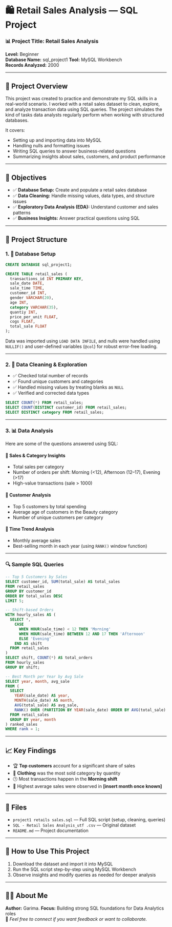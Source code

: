 # 🛍️ Retail Sales Analysis — SQL Project

### 📊 Project Title: Retail Sales Analysis  
**Level:** Beginner  
**Database Name:** sql_project1
**Tool:** MySQL Workbench  
**Records Analyzed:** 2000  

---

## 📌 Project Overview

This project was created to practice and demonstrate my SQL skills in a real-world scenario. I worked with a retail sales dataset to clean, explore, and analyze transaction data using SQL queries. The project simulates the kind of tasks data analysts regularly perform when working with structured databases.

It covers:
- Setting up and importing data into MySQL
- Handling nulls and formatting issues
- Writing SQL queries to answer business-related questions
- Summarizing insights about sales, customers, and product performance

---

## 🎯 Objectives

- ✅ **Database Setup:** Create and populate a retail sales database
- ✅ **Data Cleaning:** Handle missing values, data types, and structure issues
- ✅ **Exploratory Data Analysis (EDA):** Understand customer and sales patterns
- ✅ **Business Insights:** Answer practical questions using SQL

---

## 🧱 Project Structure

### 1. 📂 Database Setup

```sql
CREATE DATABASE sql_project1;

CREATE TABLE retail_sales (
  transactions_id INT PRIMARY KEY,
  sale_date DATE,
  sale_time TIME,
  customer_id INT,
  gender VARCHAR(20),
  age INT,
  category VARCHAR(35),
  quantiy INT,
  price_per_unit FLOAT,
  cogs FLOAT,
  total_sale FLOAT
);
```

Data was imported using `LOAD DATA INFILE`, and nulls were handled using `NULLIF()` and user-defined variables (`@col`) for robust error-free loading.

---

### 2. 🧼 Data Cleaning & Exploration

- ✅ Checked total number of records
- ✅ Found unique customers and categories
- ✅ Handled missing values by treating blanks as `NULL`
- ✅ Verified and corrected data types

```sql
SELECT COUNT(*) FROM retail_sales;
SELECT COUNT(DISTINCT customer_id) FROM retail_sales;
SELECT DISTINCT category FROM retail_sales;
```

---

### 3. 📊 Data Analysis

Here are some of the questions answered using SQL:

#### 🛒 Sales & Category Insights

- Total sales per category  
- Number of orders per shift: Morning (<12), Afternoon (12–17), Evening (>17)  
- High-value transactions (sale > 1000)

#### 👥 Customer Analysis

- Top 5 customers by total spending  
- Average age of customers in the Beauty category  
- Number of unique customers per category

#### 📅 Time Trend Analysis

- Monthly average sales  
- Best-selling month in each year (using `RANK()` window function)

---

### 🔍 Sample SQL Queries

```sql
-- Top 5 Customers by Sales
SELECT customer_id, SUM(total_sale) AS total_sales
FROM retail_sales
GROUP BY customer_id
ORDER BY total_sales DESC
LIMIT 5;

-- Shift-based Orders
WITH hourly_sales AS (
  SELECT *,
    CASE
      WHEN HOUR(sale_time) < 12 THEN 'Morning'
      WHEN HOUR(sale_time) BETWEEN 12 AND 17 THEN 'Afternoon'
      ELSE 'Evening'
    END AS shift
  FROM retail_sales
)
SELECT shift, COUNT(*) AS total_orders
FROM hourly_sales
GROUP BY shift;

-- Best Month per Year by Avg Sale
SELECT year, month, avg_sale
FROM (
  SELECT 
    YEAR(sale_date) AS year,
    MONTH(sale_date) AS month,
    AVG(total_sale) AS avg_sale,
    RANK() OVER (PARTITION BY YEAR(sale_date) ORDER BY AVG(total_sale) DESC) AS rank
  FROM retail_sales
  GROUP BY year, month
) ranked_sales
WHERE rank = 1;
```

---

## 📈 Key Findings

- 🏆 **Top customers** account for a significant share of sales
- 👗 **Clothing** was the most sold category by quantity
- 🕒 Most transactions happen in the **Morning shift**
- 📆 Highest average sales were observed in **[insert month once known]**

---

## 📑 Files

- `project1 retails sales.sql` — Full SQL script (setup, cleaning, queries)
- `SQL - Retail Sales Analysis_utf .csv` — Original dataset
- `README.md` — Project documentation

---

## 📌 How to Use This Project

1. Download the dataset and import it into MySQL
2. Run the SQL script step-by-step using MySQL Workbench
3. Observe insights and modify queries as needed for deeper analysis

---

## 👩‍💻 About Me

**Author:** Garima.
**Focus:** Building strong SQL foundations for Data Analytics roles  
💬 *Feel free to connect if you want feedback or want to collaborate.*
